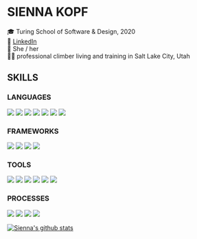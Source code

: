 # SIENNA KOPF

🎓 Turing School of Software & Design, 2020 <br/>
🔎 [LinkedIn](https://www.linkedin.com/in/sienna-kopf-b22b701b1/) </br>
💃 She / her <br />
🧗‍♀️ professional climber living and training in Salt Lake City, Utah <br />

## SKILLS
### LANGUAGES
<p>
  <img src="https://img.shields.io/badge/ruby%20-%23323330.svg?&style=for-the-badge&logo=ruby&logoColor=white" />
  <img src="https://img.shields.io/badge/javascript%20-%2343853D.svg?&style=for-the-badge&logo=javascript&logoColor=white" />
  <img src="https://img.shields.io/badge/html5%20-%2320232a.svg?&style=for-the-badge&logo=html5&logoColor=%2361DAFB" />
  <img src="https://img.shields.io/badge/css3%20-%23593d88.svg?&style=for-the-badge&logo=css3&logoColor=white" />
  <img src="https://img.shields.io/badge/SQL%20-%23593d88.svg?&style=for-the-badge&logo=SQL&logoColor=white" />
  <img src="https://img.shields.io/badge/ActiveRecord%20-%23593d88.svg?&style=for-the-badge&logo=ActiveRecord&logoColor=white" />
  <img src="https://img.shields.io/badge/GraphQL%20-%23593d88.svg?&style=for-the-badge&logo=GraphQL&logoColor=white" />
</p>

### FRAMEWORKS
<p>
  <img src="https://img.shields.io/badge/rails%20-%23007ACC.svg?&style=for-the-badge&logo=rails&logoColor=white" />
  <img src="https://img.shields.io/badge/sinatra%20-%23404d59.svg?&style=for-the-badge" />
  <img src="https://img.shields.io/badge/node.js%20-%23E34F26.svg?&style=for-the-badge&logo=node.js&logoColor=white" />
  <img src="https://img.shields.io/badge/express.js%20-%231572B6.svg?&style=for-the-badge&logo=express.js&logoColor=white" />
</p>

### TOOLS 
<p>
  <img src="https://img.shields.io/badge/rspec%20-%23E34F26.svg?&style=for-the-badge&logo=rspec&logoColor=white&?color=F8620A" />
  <img src="https://img.shields.io/badge/heroku%20-%23E34F26.svg?&style=for-the-badge&logo=heroku&logoColor=white" />
  <img src="https://img.shields.io/badge/CI%20-%23E34F26.svg?&style=for-the-badge&logo=CI&logoColor=white" />
  <img src="https://img.shields.io/badge/Postgres%20-%23E34F26.svg?&style=for-the-badge&logo=Postgres&logoColor=white" />
  <img src="https://img.shields.io/badge/Postico%20-%23E34F26.svg?&style=for-the-badge&logo=Postico&logoColor=white" />
  <img src="https://img.shields.io/badge/Git%20-%23E34F26.svg?&style=for-the-badge&logo=Git&logoColor=white" />
</p>

### PROCESSES
<p>
  <img src="https://img.shields.io/badge/OOP%20-%23323330.svg?&style=for-the-badge&logo=OOP&logoColor=white" />
  <img src="https://img.shields.io/badge/TDD%20-%23007ACC.svg?&style=for-the-badge&logo=TDD&logoColor=white" />
  <img src="https://img.shields.io/badge/MVC%20-%2343853D.svg?&style=for-the-badge&logo=MVC&logoColor=white" />
  <img src="https://img.shields.io/badge/REST%20-%2343853D.svg?&style=for-the-badge&logo=REST&logoColor=white" />
</p>

[![Sienna's github stats](https://github-readme-stats.vercel.app/api?username=sienna-kopf)](https://github.com/sienna-kopf/github-readme-stats)

